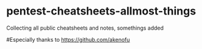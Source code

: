 # pentest-cheatsheets-allmost-things
Collecting all public cheatsheets and notes, somethings added 

#Especially thanks to https://github.com/akenofu
